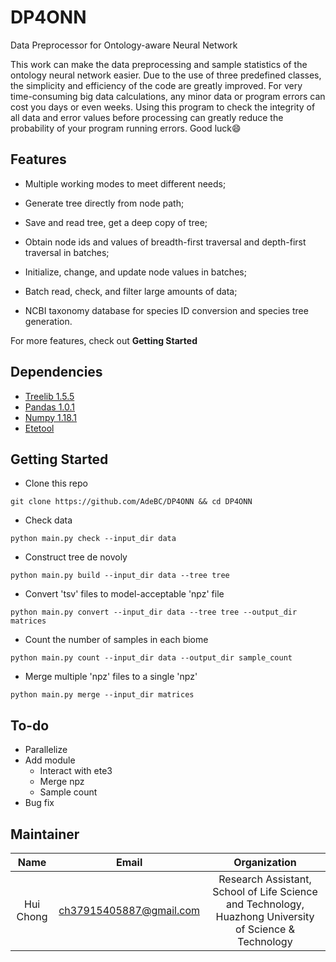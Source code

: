 # DP4ONN
Data Preprocessor for Ontology-aware Neural Network

This work can make the data preprocessing and sample statistics of the ontology neural network easier. Due to the use of three predefined classes, the simplicity and efficiency of the code are greatly improved. For very time-consuming big data calculations, any minor data or program errors can cost you days or even weeks. Using this program to check the integrity of all data and error values before processing can greatly reduce the probability of your program running errors. Good luck:smile:

## Features

- Multiple working modes to meet different needs;

- Generate tree directly from node path;
- Save and read tree, get a deep copy of tree;
- Obtain node ids and values of breadth-first traversal and depth-first traversal in batches;
- Initialize, change, and update node values in batches;
- Batch read, check, and filter large amounts of data;
- NCBI taxonomy database for species ID conversion and species tree generation.

For more features, check out **Getting Started**

## Dependencies

- [Treelib 1.5.5](https://github.com/caesar0301/treelib)
- [Pandas 1.0.1](https://pandas.pydata.org/)
- [Numpy 1.18.1](www.numpy.org)
- [Etetool](etetoolkit.org/)

## Getting Started

- Clone this repo

```shell
git clone https://github.com/AdeBC/DP4ONN && cd DP4ONN
```

- Check data 

```shell
python main.py check --input_dir data
```

- Construct tree de novoly

```shell
python main.py build --input_dir data --tree tree
```

- Convert 'tsv' files to model-acceptable 'npz' file

```shell
python main.py convert --input_dir data --tree tree --output_dir matrices
```

- Count the number of samples in each biome

```shell
python main.py count --input_dir data --output_dir sample_count
```

- Merge multiple 'npz' files to a single 'npz'

```shell
python main.py merge --input_dir matrices
```

## To-do

- Parallelize
- Add module
  - Interact with ete3
  - Merge npz
  - Sample count
- Bug fix

## Maintainer

|   Name    |          Email          |                         Organization                         |
| :-------: | :---------------------: | :----------------------------------------------------------: |
| Hui Chong | ch37915405887@gmail.com | Research Assistant, School of Life Science and Technology, Huazhong University of Science & Technology |

